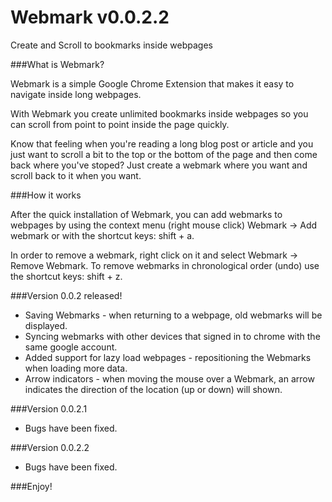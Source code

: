 Webmark v0.0.2.2
===

Create and Scroll to bookmarks inside webpages

###What is Webmark?

Webmark is a simple Google Chrome Extension that makes it easy to navigate inside long webpages.

With Webmark you create unlimited bookmarks inside webpages so you can scroll from point to point inside the page quickly.

Know that feeling when you're reading a long blog post or article and you just want to scroll a bit to the top or the bottom of the page and then come back where you've stoped? Just create a webmark where you want and scroll back to it when you want.

###How it works

After the quick installation of Webmark, you can add webmarks to webpages by using the context menu (right mouse click) Webmark &rarr; Add webmark or with the shortcut keys: shift + a.

In order to remove a webmark, right click on it and select Webmark &rarr; Remove Webmark. 
To remove webmarks in chronological order (undo) use the shortcut keys: shift + z.


###Version 0.0.2 released!
* Saving Webmarks - when returning to a webpage, old webmarks will be displayed.
* Syncing webmarks with other devices that signed in to chrome with the same google account.
* Added support for lazy load webpages - repositioning the Webmarks when loading more data.
* Arrow indicators - when moving the mouse over a Webmark, an arrow indicates the direction of the location (up or down) will shown.

###Version 0.0.2.1
* Bugs have been fixed.

###Version 0.0.2.2
* Bugs have been fixed.


###Enjoy!

